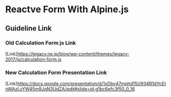 # Reactve Form With Alpine.js

## Guideline Link

### Old Calculation Form js Link

[Link]https://legacy.ne.jp/blog/wp-content/themes/legacy-2017/js/calculation-form.js

### New Calculation Form Presentation Link

[Link]https://docs.google.com/presentation/d/1xDby47mphd15U934R1dYcEtnWAzLyYW45m9JqN3UdZA/edit#slide=id.g1bc6efc3f50_0_16
